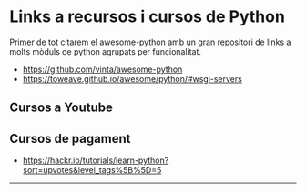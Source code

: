 # Links a recursos i cursos de Python

Primer de tot citarem el awesome-python amb un gran repositori de links a molts mòduls de python agrupats per funcionalitat.

* https://github.com/vinta/awesome-python
* https://toweave.github.io/awesome/python/#wsgi-servers

## Cursos a Youtube

## Cursos de pagament

* https://hackr.io/tutorials/learn-python?sort=upvotes&level_tags%5B%5D=5

***
